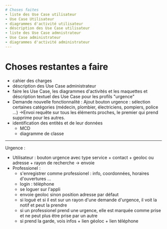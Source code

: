 ```yaml
---
# Choses faites
- liste des Use Case utilisateur
- Use Case Utilisateur
- diagrammes d'activité utilisateur
- déscription des Use Case utilisateur
- liste des Use Case admnistrateur
- Use Case administrateur
- diagrammes d'activité administrateur
---
```

# Choses restantes a faire
- cahier des charges
- déscription des Use Case administrateur
- faire les Use Case, les diagrammes d'activités et les maquettes et déscription textuel des Use Case pour les profils "urgence"
- Demande nouvelle fonctionnalité : Ajout bouton urgence : sélection certaines catégories (médecin, plombier, électriciens, pompiers, police ...) ->Envoi requête sur tous les éléments proches, le premier qui prend supprime pour les autres.
- identification des entités et de leur données
	- MCD
	- diagramme de classe

---

Urgence :
- Utilisateur : bouton urgence avec type service + contact + geoloc ou adresse + rayon de recherche -> envoie
- Professionel : 
	- s'enregistrer comme professionel : info, coordonnées, horaires d'ouvertures ...
	- login : téléphone
	- se loguer sur l'appli
	- envoie geoloc sinon position adresse par défaut
	- si logué et si il est sur un rayon d'une demande d'urgence, il voit la notif et peut la prendre
	- si un professionel prend une urgence, elle est marquée comme prise et ne peut plus être prise par un autre
	- si prend la garde, vois infos + lien géoloc + lien téléphone